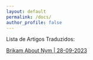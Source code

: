 ```yaml
---
layout: default
permalink: /docs/
author_profile: false
---
```

Lista de Artigos Traduzidos:

[Brikam About Nym | 28-09-2023](https://tupinymquim.github.io/brikam-about-nym)
